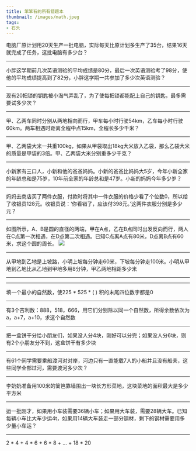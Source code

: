 ```yaml
---
title: 笨笨石的所有错题本
thumbnail: /images/math.jpeg
tags:
- 石头
---
```


电脑厂原计划用20天生产一批电脑，实际每天比原计划多生产了35台，结果16天就完成了任务，这批电脑有多少台？
***
小胖这学期前几次英语测验的平均成绩是80分，最后一次英语测验考了98分，使他的平均成绩提高到了82分，小胖这学期一共参加了多少次英语测验？
***
现有20把锁的钥匙被小淘气弄乱了，为了使每把锁都能配上自己的钥匙，最多需要试多少次？
***
甲、乙两车同时分别从两地相向而行，甲车每小时行驶54km，乙车每小时行驶60km。两车相遇时距离全程中点15km，全程长多少千米？
***
甲、乙两袋大米一共重100kg，如果从甲袋取出18kg大米放入乙袋，那么乙袋大米的质量是甲袋的3倍。甲、乙两袋大米分别重多少千克？
***
小新家有三口人，小新和他的爸爸妈妈。小新的爸爸比妈妈大5岁，今年小新全家的年龄总和是75岁，10年前全家的年龄总和是47岁。小新的妈妈今年多少岁？
***
妈妈去商店买了两件衣服，付款时将其中一件衣服的价格少看了个位数0，所以给了收银员128元。收银员说：‘你看错了，应该付398元。’这两件衣服分别是多少元？
***
如图所示，A、B是圆的直径的两端，甲在A点，乙在B点同时出发反向而行，两人在C点第一次相遇，在D点第二次相遇。已知C点离A点有80米，D点离B点有60米，求这个圆的周长。
![](/images/math/1.jpeg)
***
从甲地到乙地是上坡路，小明上坡每分钟走60米，下坡每分钟走100米。小明从甲地到乙地比从乙地到甲地多用8分钟，甲乙两地相距多少米
***
***
填一个最小的自然数，使225 * 525 * ( ) 积的末尾四位数字都是0
***
有3个吉利数：888，518，666，用它们分别除以同一个自然数，所得余数依次为a，a+7，a+10，求这个自然数
***
把一盒饼干分给小朋友们，如果没人分4块，刚好可以分完；如果没人分6块，则有2个小朋友分不到，这盒饼干有多少块
***
有61个同学需要乘船渡河对对岸，河边只有一直能载7人的小船并且没有船夫，这些同学全部过河，需要渡河多少次？
***
李奶奶准备用100米的篱笆靠墙围出一块长方形菜地，这块菜地的面积最大是多少平方米
***
运一批刚才，如果用小车装需要36辆小车；如果用大车装，需要28辆大车。已知每辆小车比大车少运4t，如果用14辆大车装走一部分钢材，剩下的钢材需要用多少量小车运？
***
2 * 4 + 4 * 6 + 6 * 8 + ... + 18 * 20